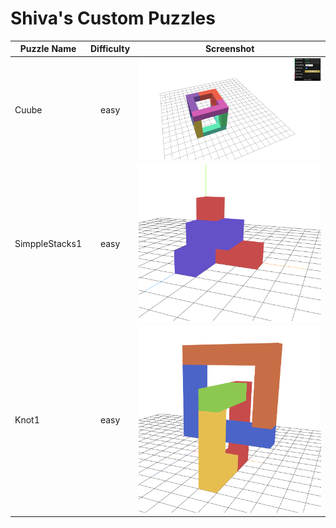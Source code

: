 # Shiva's Custom Puzzles

| Puzzle Name        | Difficulty           | Screenshot  |
| -------------      |:-------------:       | :-----:|
| Cuube              | easy        | ![Cuube](./Cuube.PNG) |
| SimppleStacks1     | easy             |   ![SimpleStacks1](./SimpleStacks1.PNG) |
| Knot1              | easy             |  ![Knot1](./Knot1.PNG)|